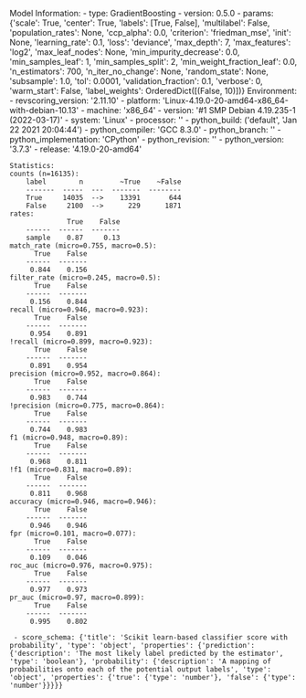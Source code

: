 Model Information:
	 - type: GradientBoosting
	 - version: 0.5.0
	 - params: {'scale': True, 'center': True, 'labels': [True, False], 'multilabel': False, 'population_rates': None, 'ccp_alpha': 0.0, 'criterion': 'friedman_mse', 'init': None, 'learning_rate': 0.1, 'loss': 'deviance', 'max_depth': 7, 'max_features': 'log2', 'max_leaf_nodes': None, 'min_impurity_decrease': 0.0, 'min_samples_leaf': 1, 'min_samples_split': 2, 'min_weight_fraction_leaf': 0.0, 'n_estimators': 700, 'n_iter_no_change': None, 'random_state': None, 'subsample': 1.0, 'tol': 0.0001, 'validation_fraction': 0.1, 'verbose': 0, 'warm_start': False, 'label_weights': OrderedDict([(False, 10)])}
	Environment:
	 - revscoring_version: '2.11.10'
	 - platform: 'Linux-4.19.0-20-amd64-x86_64-with-debian-10.13'
	 - machine: 'x86_64'
	 - version: '#1 SMP Debian 4.19.235-1 (2022-03-17)'
	 - system: 'Linux'
	 - processor: ''
	 - python_build: ('default', 'Jan 22 2021 20:04:44')
	 - python_compiler: 'GCC 8.3.0'
	 - python_branch: ''
	 - python_implementation: 'CPython'
	 - python_revision: ''
	 - python_version: '3.7.3'
	 - release: '4.19.0-20-amd64'
	
	Statistics:
	counts (n=16135):
		label        n         ~True    ~False
		-------  -----  ---  -------  --------
		True     14035  -->    13391       644
		False     2100  -->      229      1871
	rates:
		          True    False
		------  ------  -------
		sample    0.87     0.13
	match_rate (micro=0.755, macro=0.5):
		  True    False
		------  -------
		 0.844    0.156
	filter_rate (micro=0.245, macro=0.5):
		  True    False
		------  -------
		 0.156    0.844
	recall (micro=0.946, macro=0.923):
		  True    False
		------  -------
		 0.954    0.891
	!recall (micro=0.899, macro=0.923):
		  True    False
		------  -------
		 0.891    0.954
	precision (micro=0.952, macro=0.864):
		  True    False
		------  -------
		 0.983    0.744
	!precision (micro=0.775, macro=0.864):
		  True    False
		------  -------
		 0.744    0.983
	f1 (micro=0.948, macro=0.89):
		  True    False
		------  -------
		 0.968    0.811
	!f1 (micro=0.831, macro=0.89):
		  True    False
		------  -------
		 0.811    0.968
	accuracy (micro=0.946, macro=0.946):
		  True    False
		------  -------
		 0.946    0.946
	fpr (micro=0.101, macro=0.077):
		  True    False
		------  -------
		 0.109    0.046
	roc_auc (micro=0.976, macro=0.975):
		  True    False
		------  -------
		 0.977    0.973
	pr_auc (micro=0.97, macro=0.899):
		  True    False
		------  -------
		 0.995    0.802
	
	 - score_schema: {'title': 'Scikit learn-based classifier score with probability', 'type': 'object', 'properties': {'prediction': {'description': 'The most likely label predicted by the estimator', 'type': 'boolean'}, 'probability': {'description': 'A mapping of probabilities onto each of the potential output labels', 'type': 'object', 'properties': {'true': {'type': 'number'}, 'false': {'type': 'number'}}}}}

